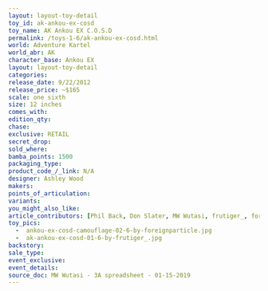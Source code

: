 ```yaml
---
layout: layout-toy-detail 
toy_id: ak-ankou-ex-cosd
toy_name: AK Ankou EX C.O.S.D
permalink: /toys-1-6/ak-ankou-ex-cosd.html
world: Adventure Kartel
world_abr: AK
character_base: Ankou EX
layout: layout-toy-detail
categories: 
release_date: 9/22/2012
release_price: ~$165
scale: one sixth
size: 12 inches
comes_with: 
edition_qty: 
chase: 
exclusive: RETAIL
secret_drop: 
sold_where: 
bamba_points: 1500
packaging_type: 
product_code_/_link: N/A
designer: Ashley Wood
makers: 
points_of_articulation: 
variants: 
you_might_also_like: 
article_contributors: [Phil Back, Don Slater, MW Wutasi, frutiger_, foreignparticle]
toy_pics: 
  -  ankou-ex-cosd-camouflage-02-6-by-foreignparticle.jpg
  -  ak-ankou-ex-cosd-01-6-by-frutiger_.jpg
backstory: 
sale_type: 
event_exclusive: 
event_details: 
source_doc: MW Wutasi - 3A spreadsheet - 01-15-2019
---
```

